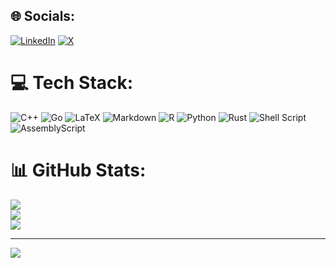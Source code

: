 
## 🌐 Socials:
[![LinkedIn](https://img.shields.io/badge/LinkedIn-%230077B5.svg?logo=linkedin&logoColor=white)](https://linkedin.com/in/parasparkash) [![X](https://img.shields.io/badge/X-black.svg?logo=X&logoColor=white)](https://x.com/quantifiedtradr) 

# 💻 Tech Stack:
![C++](https://img.shields.io/badge/c++-%2300599C.svg?style=for-the-badge&logo=c%2B%2B&logoColor=white) ![Go](https://img.shields.io/badge/go-%2300ADD8.svg?style=for-the-badge&logo=go&logoColor=white) ![LaTeX](https://img.shields.io/badge/latex-%23008080.svg?style=for-the-badge&logo=latex&logoColor=white) ![Markdown](https://img.shields.io/badge/markdown-%23000000.svg?style=for-the-badge&logo=markdown&logoColor=white) ![R](https://img.shields.io/badge/r-%23276DC3.svg?style=for-the-badge&logo=r&logoColor=white) ![Python](https://img.shields.io/badge/python-3670A0?style=for-the-badge&logo=python&logoColor=ffdd54) ![Rust](https://img.shields.io/badge/rust-%23000000.svg?style=for-the-badge&logo=rust&logoColor=white) ![Shell Script](https://img.shields.io/badge/shell_script-%23121011.svg?style=for-the-badge&logo=gnu-bash&logoColor=white) ![AssemblyScript](https://img.shields.io/badge/assembly%20script-%23000000.svg?style=for-the-badge&logo=assemblyscript&logoColor=white)
# 📊 GitHub Stats:
![](https://github-readme-stats.vercel.app/api?username=quantifiedtrader&theme=dark&hide_border=false&include_all_commits=false&count_private=false)<br/>
![](https://github-readme-streak-stats.herokuapp.com/?user=quantifiedtrader&theme=dark&hide_border=false)<br/>
![](https://github-readme-stats.vercel.app/api/top-langs/?username=quantifiedtrader&theme=dark&hide_border=false&include_all_commits=false&count_private=false&layout=compact)

---
[![](https://visitcount.itsvg.in/api?id=quantifiedtrader&icon=0&color=0)](https://visitcount.itsvg.in)

<!-- Proudly created with GPRM ( https://gprm.itsvg.in ) -->
